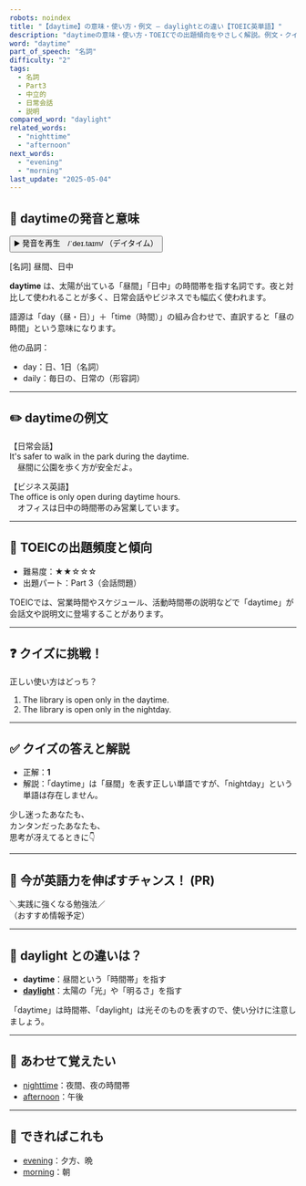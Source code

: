 ```yaml
---
robots: noindex
title: "【daytime】の意味・使い方・例文 ― daylightとの違い【TOEIC英単語】"
description: "daytimeの意味・使い方・TOEICでの出題傾向をやさしく解説。例文・クイズ付きでdaylightとの違いもわかりやすく学べます。"
word: "daytime"
part_of_speech: "名詞"
difficulty: "2"
tags:
  - 名詞
  - Part3
  - 中立的
  - 日常会話
  - 説明
compared_word: "daylight"
related_words:
  - "nighttime"
  - "afternoon"
next_words:
  - "evening"
  - "morning"
last_update: "2025-05-04"
---
```


## 🔰 daytimeの発音と意味

<button class="play-audio" onclick="playTTS('daytime')">
  <span class="play-audio-main">
    ▶️ 発音を再生　/ˈdeɪ.taɪm/
  </span>
  <span class="play-audio-sub">
    （デイタイム）
  </span>
</button>

[名詞] 昼間、日中

**daytime** は、太陽が出ている「昼間」「日中」の時間帯を指す名詞です。夜と対比して使われることが多く、日常会話やビジネスでも幅広く使われます。

語源は「day（昼・日）」＋「time（時間）」の組み合わせで、直訳すると「昼の時間」という意味になります。

他の品詞：  
- day：日、1日（名詞）
- daily：毎日の、日常の（形容詞）

---

## ✏️ daytimeの例文

【日常会話】  
It's safer to walk in the park during the daytime.  
　昼間に公園を歩く方が安全だよ。

【ビジネス英語】  
The office is only open during daytime hours.  
　オフィスは日中の時間帯のみ営業しています。

---

## 🎯 TOEICの出題頻度と傾向

- 難易度：★★☆☆☆
- 出題パート：Part 3（会話問題）

TOEICでは、営業時間やスケジュール、活動時間帯の説明などで「daytime」が会話文や説明文に登場することがあります。

---

## ❓ クイズに挑戦！

正しい使い方はどっち？

1. The library is open only in the daytime.  
2. The library is open only in the nightday.

---

## ✅ クイズの答えと解説

- 正解：**1**
- 解説：「daytime」は「昼間」を表す正しい単語ですが、「nightday」という単語は存在しません。

少し迷ったあなたも、  
カンタンだったあなたも、  
思考が冴えてるときに👇️

---

## 🚀 今が英語力を伸ばすチャンス！ (PR)

<div class="info-center">
＼実践に強くなる勉強法／<br>  
（おすすめ情報予定）
</div>

---

## 🤔  daylight との違いは？

- **daytime**：昼間という「時間帯」を指す
- **[daylight](/daylight)**：太陽の「光」や「明るさ」を指す

「daytime」は時間帯、「daylight」は光そのものを表すので、使い分けに注意しましょう。

---

## 🧩 あわせて覚えたい

- [nighttime](/nighttime)：夜間、夜の時間帯
- [afternoon](/afternoon)：午後

---

## 📖 できればこれも

- [evening](/evening)：夕方、晩
- [morning](/morning)：朝

<!-- cvid: aid15_bid46 -->
